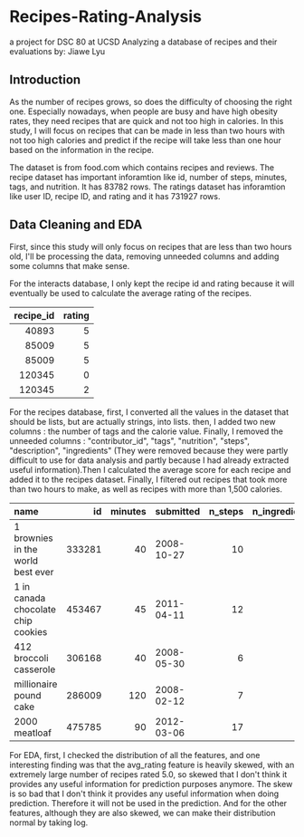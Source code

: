 # Recipes-Rating-Analysis
a project for DSC 80 at UCSD Analyzing a database of recipes and their evaluations
by: Jiawe Lyu

## Introduction

As the number of recipes grows, so does the difficulty of choosing the right one. Especially nowadays, when people are busy and have high obesity rates, they need recipes that are quick and not too high in calories. In this study, I will focus on recipes that can be made in less than two hours with not too high calories and predict if the recipe will take less than one hour based on the information in the recipe.

The dataset is from food.com which contains recipes and reviews. The recipe dataset has important inforamtion like id, number of steps, minutes, tags, and nutrition. It has 83782 rows. The ratings dataset has inforamtion like user ID, recipe ID, and rating and it has 731927 rows.


## Data Cleaning and EDA

First, since this study will only focus on recipes that are less than two hours old, I'll be processing the data, removing unneeded columns and adding some columns that make sense.

For the interacts database, I only kept the recipe id and rating because it will eventually be used to calculate the average rating of the recipes.

|   recipe_id |   rating |
|------------:|---------:|
|       40893 |        5 |
|       85009 |        5 |
|       85009 |        5 |
|      120345 |        0 |
|      120345 |        2 |

For the recipes database, first, I converted all the values in the dataset that should be lists, but are actually strings, into lists. then, I added two new columns : the number of tags and the calorie value. Finally, I removed the unneeded columns : "contributor_id", "tags", "nutrition", "steps", "description", "ingredients" (They were removed because they were partly difficult to use for data analysis and partly because I had already extracted useful information).Then I calculated the average score for each recipe and added it to the recipes dataset. Finally, I filtered out recipes that took more than two hours to make, as well as recipes with more than 1,500 calories.

| name                                 |     id |   minutes | submitted   |   n_steps |   n_ingredients |   n_tags |   calories |   avg_rating |
|:-------------------------------------|-------:|----------:|:------------|----------:|----------------:|---------:|-----------:|-------------:|
| 1 brownies in the world    best ever | 333281 |        40 | 2008-10-27  |        10 |               9 |       14 |      138.4 |            4 |
| 1 in canada chocolate chip cookies   | 453467 |        45 | 2011-04-11  |        12 |              11 |        9 |      595.1 |            5 |
| 412 broccoli casserole               | 306168 |        40 | 2008-05-30  |         6 |               9 |       10 |      194.8 |            5 |
| millionaire pound cake               | 286009 |       120 | 2008-02-12  |         7 |               7 |       20 |      878.3 |            5 |
| 2000 meatloaf                        | 475785 |        90 | 2012-03-06  |        17 |              13 |       10 |      267   |            5 |

For EDA, first, I checked the distribution of all the features, and one interesting finding was that the avg_rating feature is heavily skewed, with an extremely large number of recipes rated 5.0, so skewed that I don't think it provides any useful information for prediction purposes anymore. The skew is so bad that I don't think it provides any useful information when doing prediction. Therefore it will not be used in the prediction. And for the other features, although they are also skewed, we can make their distribution normal by taking log.